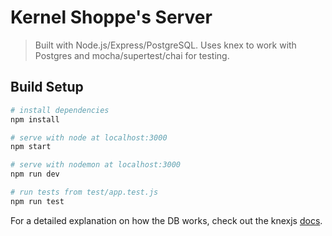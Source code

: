 # Kernel Shoppe's Server

> Built with Node.js/Express/PostgreSQL. Uses knex to work with Postgres and mocha/supertest/chai for testing.

## Build Setup

``` bash
# install dependencies
npm install

# serve with node at localhost:3000
npm start

# serve with nodemon at localhost:3000
npm run dev

# run tests from test/app.test.js
npm run test 
```

For a detailed explanation on how the DB works, check out the knexjs [docs](http://knexjs.org/).
